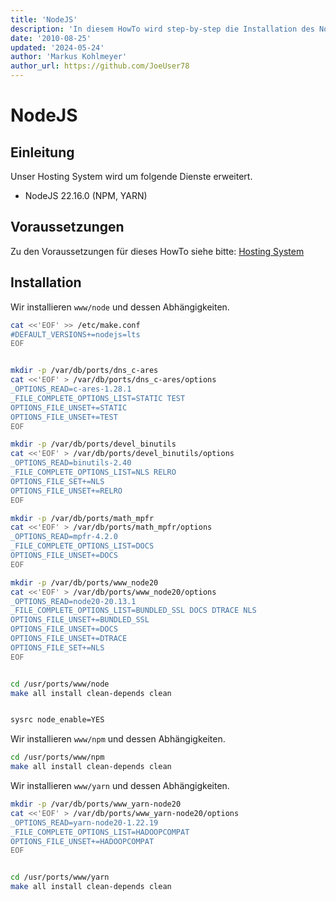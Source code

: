 ```yaml
---
title: 'NodeJS'
description: 'In diesem HowTo wird step-by-step die Installation des NodeJS Servers für ein Hosting System auf Basis von FreeBSD 64Bit auf einem dedizierten Server beschrieben.'
date: '2010-08-25'
updated: '2024-05-24'
author: 'Markus Kohlmeyer'
author_url: https://github.com/JoeUser78
---
```


# NodeJS

## Einleitung

Unser Hosting System wird um folgende Dienste erweitert.

- NodeJS 22.16.0 (NPM, YARN)

## Voraussetzungen

Zu den Voraussetzungen für dieses HowTo siehe bitte: [Hosting System](/howtos/freebsd/hosting_system/)

## Installation

Wir installieren `www/node` und dessen Abhängigkeiten.

``` bash
cat <<'EOF' >> /etc/make.conf
#DEFAULT_VERSIONS+=nodejs=lts
EOF


mkdir -p /var/db/ports/dns_c-ares
cat <<'EOF' > /var/db/ports/dns_c-ares/options
_OPTIONS_READ=c-ares-1.28.1
_FILE_COMPLETE_OPTIONS_LIST=STATIC TEST
OPTIONS_FILE_UNSET+=STATIC
OPTIONS_FILE_UNSET+=TEST
EOF

mkdir -p /var/db/ports/devel_binutils
cat <<'EOF' > /var/db/ports/devel_binutils/options
_OPTIONS_READ=binutils-2.40
_FILE_COMPLETE_OPTIONS_LIST=NLS RELRO
OPTIONS_FILE_SET+=NLS
OPTIONS_FILE_UNSET+=RELRO
EOF

mkdir -p /var/db/ports/math_mpfr
cat <<'EOF' > /var/db/ports/math_mpfr/options
_OPTIONS_READ=mpfr-4.2.0
_FILE_COMPLETE_OPTIONS_LIST=DOCS
OPTIONS_FILE_UNSET+=DOCS
EOF

mkdir -p /var/db/ports/www_node20
cat <<'EOF' > /var/db/ports/www_node20/options
_OPTIONS_READ=node20-20.13.1
_FILE_COMPLETE_OPTIONS_LIST=BUNDLED_SSL DOCS DTRACE NLS
OPTIONS_FILE_UNSET+=BUNDLED_SSL
OPTIONS_FILE_UNSET+=DOCS
OPTIONS_FILE_UNSET+=DTRACE
OPTIONS_FILE_SET+=NLS
EOF


cd /usr/ports/www/node
make all install clean-depends clean


sysrc node_enable=YES
```

Wir installieren `www/npm` und dessen Abhängigkeiten.

``` bash
cd /usr/ports/www/npm
make all install clean-depends clean
```

Wir installieren `www/yarn` und dessen Abhängigkeiten.

``` bash
mkdir -p /var/db/ports/www_yarn-node20
cat <<'EOF' > /var/db/ports/www_yarn-node20/options
_OPTIONS_READ=yarn-node20-1.22.19
_FILE_COMPLETE_OPTIONS_LIST=HADOOPCOMPAT
OPTIONS_FILE_UNSET+=HADOOPCOMPAT
EOF


cd /usr/ports/www/yarn
make all install clean-depends clean
```
